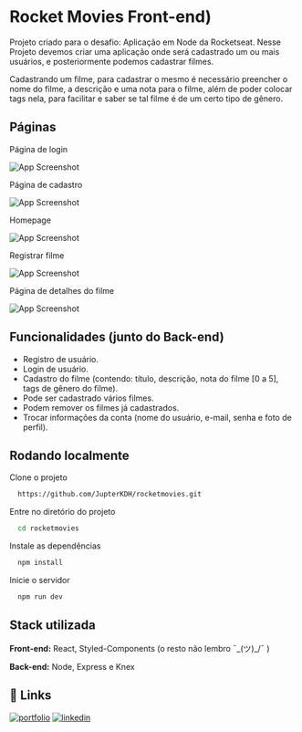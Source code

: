 
# Rocket Movies Front-end)

Projeto criado para o desafio: Aplicação em Node da Rocketseat.
Nesse Projeto devemos criar uma aplicação onde será cadastrado um ou mais usuários, e posteriormente podemos cadastrar filmes. 

Cadastrando um filme, para cadastrar o mesmo é necessário preencher o nome do filme, a descrição e uma nota para o filme, além de poder colocar tags nela, para facilitar e saber se tal filme é de um certo tipo de gênero.




## Páginas

Página de login

![App Screenshot](https://i.ibb.co/8mdbyvp/Screenshot-2.png)

Página de cadastro

![App Screenshot](https://i.ibb.co/zsfxQpZ/Screenshot-1.png)

Homepage

![App Screenshot](https://i.ibb.co/c1pdKwQ/Screenshot-3.png)

Registrar filme

![App Screenshot](https://i.ibb.co/7tM9LFL/Screenshot-4.png)

Página de detalhes do filme

![App Screenshot](https://i.ibb.co/xSX51JX/Screenshot-9.png)


## Funcionalidades  (junto do Back-end)

- Registro de usuário.
- Login de usuário.
- Cadastro do filme (contendo: título, descrição, nota do filme [0 a 5], tags de gênero do filme).
- Pode ser cadastrado vários filmes.
- Podem remover os filmes já cadastrados.
- Trocar informações da conta (nome do usuário, e-mail, senha e foto de perfil).


## Rodando localmente

Clone o projeto

```bash
  https://github.com/JupterKDH/rocketmovies.git
```

Entre no diretório do projeto

```bash
  cd rocketmovies
```

Instale as dependências

```bash
  npm install
```

Inicie o servidor

```bash
  npm run dev
```


## Stack utilizada

**Front-end:** React, Styled-Components (o resto não lembro  ¯\_(ツ)_/¯ )

**Back-end:** Node, Express e Knex


## 🔗 Links
[![portfolio](https://img.shields.io/badge/my_portfolio-000?style=for-the-badge&logo=ko-fi&logoColor=white)](https://github.com/JupterKDH?tab=repositories)
[![linkedin](https://img.shields.io/badge/linkedin-0A66C2?style=for-the-badge&logo=linkedin&logoColor=white)](https://www.linkedin.com/in/konraddh/)


